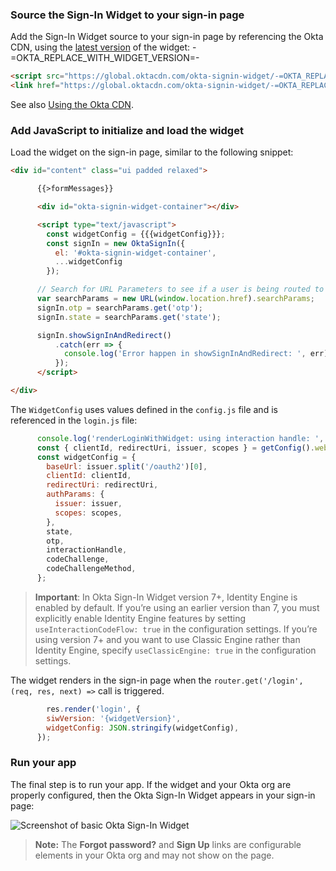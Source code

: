 ### Source the Sign-In Widget to your sign-in page

Add the Sign-In Widget source to your sign-in page by referencing the Okta CDN, using the [latest version](https://github.com/okta/okta-signin-widget/releases/) of the widget: -=OKTA_REPLACE_WITH_WIDGET_VERSION=-

```html
<script src="https://global.oktacdn.com/okta-signin-widget/-=OKTA_REPLACE_WITH_WIDGET_VERSION=-/js/okta-sign-in.min.js" type="text/javascript"></script>
<link href="https://global.oktacdn.com/okta-signin-widget/-=OKTA_REPLACE_WITH_WIDGET_VERSION=-/css/okta-sign-in.min.css" type="text/css" rel="stylesheet"/>
```

See also [Using the Okta CDN](https://github.com/okta/okta-signin-widget#using-the-okta-cdn).

### Add JavaScript to initialize and load the widget

Load the widget on the sign-in page, similar to the following snippet:

```html
<div id="content" class="ui padded relaxed">

      {{>formMessages}}

      <div id="okta-signin-widget-container"></div>

      <script type="text/javascript">
        const widgetConfig = {{{widgetConfig}}};
        const signIn = new OktaSignIn({
          el: '#okta-signin-widget-container',
          ...widgetConfig
        });

      // Search for URL Parameters to see if a user is being routed to the application to recover password
      var searchParams = new URL(window.location.href).searchParams;
      signIn.otp = searchParams.get('otp');
      signIn.state = searchParams.get('state');

      signIn.showSignInAndRedirect()
          .catch(err => {
            console.log('Error happen in showSignInAndRedirect: ', err);
          });
      </script>

</div>
```

The `WidgetConfig` uses values defined in the `config.js` file and is referenced in the `login.js` file:

```JavaScript
      console.log('renderLoginWithWidget: using interaction handle: ', interactionHandle);
      const { clientId, redirectUri, issuer, scopes } = getConfig().webServer.oidc;
      const widgetConfig = {
        baseUrl: issuer.split('/oauth2')[0],
        clientId: clientId,
        redirectUri: redirectUri,
        authParams: {
          issuer: issuer,
          scopes: scopes,
        },
        state,
        otp,
        interactionHandle,
        codeChallenge,
        codeChallengeMethod,
      };
```

> **Important**: In Okta Sign-In Widget version 7+, Identity Engine is enabled by default. If you’re using an earlier version than 7, you must explicitly enable Identity Engine features by setting `useInteractionCodeFlow: true` in the configuration settings. If you’re using version 7+ and you want to use Classic Engine rather than Identity Engine, specify `useClassicEngine: true` in the configuration settings.

The widget renders in the sign-in page when the `router.get('/login', (req, res, next) =>` call is triggered.

```JavaScript
        res.render('login', {
        siwVersion: '{widgetVersion}',
        widgetConfig: JSON.stringify(widgetConfig),
      });
```

### Run your app

The final step is to run your app. If the widget and your Okta org are properly configured, then the Okta Sign-In Widget appears in your sign-in page:

<div class="half">

![Screenshot of basic Okta Sign-In Widget](/img/siw/okta-sign-in-javascript.png)

</div>

>**Note:** The **Forgot password?** and **Sign Up** links are configurable elements in your
Okta org and may not show on the page.
